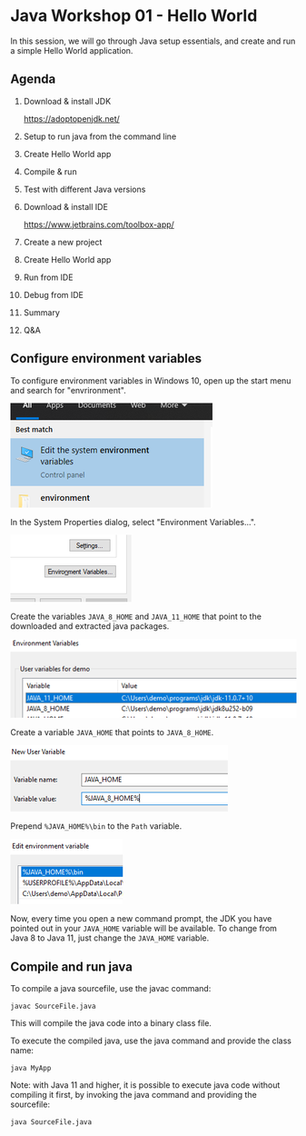 # Java Workshop 01 - Hello World

In this session, we will go through Java setup essentials, and create and run a simple Hello World application.

## Agenda

1. Download & install JDK

   https://adoptopenjdk.net/

2. Setup to run java from the command line
3. Create Hello World app
4. Compile & run
5. Test with different Java versions
6. Download & install IDE

   https://www.jetbrains.com/toolbox-app/

7. Create a new project
8. Create Hello World app
9. Run from IDE
10. Debug from IDE
11. Summary
12. Q&A

## Configure environment variables

To configure environment variables in Windows 10, open up the start menu and search for "envrironment".

![](01.png)

In the System Properties dialog, select "Environment Variables...".

![](02.png)

Create the variables `JAVA_8_HOME` and `JAVA_11_HOME` that point to the downloaded and extracted java packages.

![](03.png)

Create a variable `JAVA_HOME` that points to `JAVA_8_HOME`.

![](04.png)

Prepend `%JAVA_HOME%\bin` to the `Path` variable.

![](05.png)

Now, every time you open a new command prompt, the JDK you have pointed out in your `JAVA_HOME` variable will be available. To change from Java 8 to Java 11, just change the `JAVA_HOME` variable.

## Compile and run java

To compile a java sourcefile, use the javac command:

```
javac SourceFile.java
```

This will compile the java code into a binary class file.

To execute the compiled java, use the java command and provide the class name:

```
java MyApp
```

Note: with Java 11 and higher, it is possible to execute java code without compiling it first, by invoking the java command and providing the sourcefile:

```
java SourceFile.java
```
